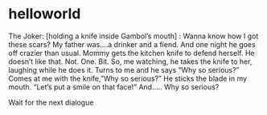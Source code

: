 # helloworld
The Joker: [holding a knife inside Gambol’s mouth] : Wanna know how I got these scars? 
My father was….a drinker and a fiend. 
And one night he goes off crazier than usual. 
Mommy gets the kitchen knife to defend herself. 
He doesn’t like that. Not. One. Bit. 
So, me watching, he takes the knife to her, laughing while he does it. 
Turns to me and he says “Why so serious?” Comes at me with the knife,”Why so serious?” He sticks the blade in my mouth. 
“Let’s put a smile on that face!” And….. Why so serious? 

Wait for the next dialogue 
